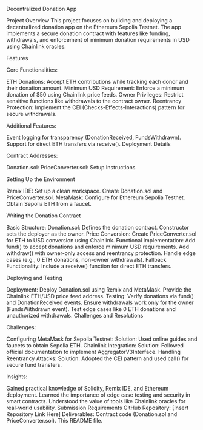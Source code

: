 Decentralized Donation App

Project Overview
This project focuses on building and deploying a decentralized donation app on the Ethereum Sepolia Testnet. The app implements a secure donation contract with features like funding, withdrawals, and enforcement of minimum donation requirements in USD using Chainlink oracles.

Features


 
 Core Functionalities:

ETH Donations: Accept ETH contributions while tracking each donor and their donation amount.
Minimum USD Requirement: Enforce a minimum donation of $50 using Chainlink price feeds.
Owner Privileges: Restrict sensitive functions like withdrawals to the contract owner.
Reentrancy Protection: Implement the CEI (Checks-Effects-Interactions) pattern for secure withdrawals.


Additional Features:

Event logging for transparency (DonationReceived, FundsWithdrawn).
Support for direct ETH transfers via receive().
Deployment Details


Contract Addresses:

Donation.sol: <Deployed Donation Contract Address>
PriceConverter.sol: <Deployed PriceConverter Contract Address>
Setup Instructions


Setting Up the Environment

Remix IDE:
Set up a clean workspace.
Create Donation.sol and PriceConverter.sol.
MetaMask:
Configure for Ethereum Sepolia Testnet.
Obtain Sepolia ETH from a faucet.

 
 Writing the Donation Contract

Basic Structure:
Donation.sol: Defines the donation contract.
Constructor sets the deployer as the owner.
Price Conversion:
Create PriceConverter.sol for ETH to USD conversion using Chainlink.
Functional Implementation:
Add fund() to accept donations and enforce minimum USD requirements.
Add withdraw() with owner-only access and reentrancy protection.
Handle edge cases (e.g., 0 ETH donations, non-owner withdrawals).
Fallback Functionality:
Include a receive() function for direct ETH transfers.

 
 Deploying and Testing

Deployment:
Deploy Donation.sol using Remix and MetaMask.
Provide the Chainlink ETH/USD price feed address.
Testing:
Verify donations via fund() and DonationReceived events.
Ensure withdrawals work only for the owner (FundsWithdrawn event).
Test edge cases like 0 ETH donations and unauthorized withdrawals.
Challenges and Resolutions

Challenges:

Configuring MetaMask for Sepolia Testnet:
Solution: Used online guides and faucets to obtain Sepolia ETH.
Chainlink Integration:
Solution: Followed official documentation to implement AggregatorV3Interface.
Handling Reentrancy Attacks:
Solution: Adopted the CEI pattern and used call() for secure fund transfers.


Insights:

Gained practical knowledge of Solidity, Remix IDE, and Ethereum deployment.
Learned the importance of edge case testing and security in smart contracts.
Understood the value of tools like Chainlink oracles for real-world usability.
Submission Requirements
GitHub Repository: [Insert Repository Link Here]
Deliverables:
Contract code (Donation.sol and PriceConverter.sol).
This README file.
